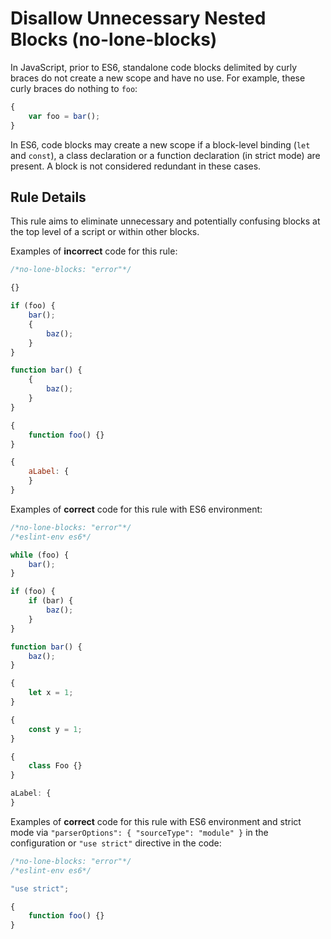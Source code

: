 # Disallow Unnecessary Nested Blocks (no-lone-blocks)

In JavaScript, prior to ES6, standalone code blocks delimited by curly braces do not create a new scope and have no use. For example, these curly braces do nothing to `foo`:

```js
{
    var foo = bar();
}
```

In ES6, code blocks may create a new scope if a block-level binding (`let` and `const`), a class declaration or a function declaration (in strict mode) are present. A block is not considered redundant in these cases.

## Rule Details

This rule aims to eliminate unnecessary and potentially confusing blocks at the top level of a script or within other blocks.

Examples of **incorrect** code for this rule:

```js
/*no-lone-blocks: "error"*/

{}

if (foo) {
    bar();
    {
        baz();
    }
}

function bar() {
    {
        baz();
    }
}

{
    function foo() {}
}

{
    aLabel: {
    }
}
```

Examples of **correct** code for this rule with ES6 environment:

```js
/*no-lone-blocks: "error"*/
/*eslint-env es6*/

while (foo) {
    bar();
}

if (foo) {
    if (bar) {
        baz();
    }
}

function bar() {
    baz();
}

{
    let x = 1;
}

{
    const y = 1;
}

{
    class Foo {}
}

aLabel: {
}
```

Examples of **correct** code for this rule with ES6 environment and strict mode via `"parserOptions": { "sourceType": "module" }` in the configuration or `"use strict"` directive in the code:

```js
/*no-lone-blocks: "error"*/
/*eslint-env es6*/

"use strict";

{
    function foo() {}
}
```
